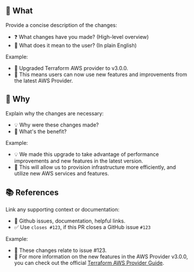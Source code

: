 ## 🎯 What
Provide a concise description of the changes:
* ❓ What changes have you made? (High-level overview)
* 🎉 What does it mean to the user? (In plain English)

Example:
* 🚀 Upgraded Terraform AWS provider to v3.0.0.
* 🎉 This means users can now use new features and improvements from the latest AWS Provider.

## 🤔 Why
Explain why the changes are necessary:
* 💡 Why were these changes made?
* 🎯 What's the benefit?

Example:
* 💡 We made this upgrade to take advantage of performance improvements and new features in the latest version.
* 🎯 This will allow us to provision infrastructure more efficiently, and utilize new AWS services and features.

## 📚 References
Link any supporting context or documentation:
* 🔗 Github issues, documentation, helpful links.
* ✅ Use `closes #123`, if this PR closes a GitHub issue `#123`

Example:
* 🔗 These changes relate to issue #123.
* 🔗 For more information on the new features in the AWS Provider v3.0.0, you can check out the official [Terraform AWS Provider Guide](https://link).
